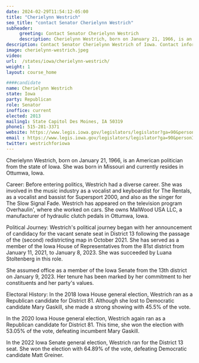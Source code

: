 ```yaml
---
date: 2024-02-29T11:54:12-05:00
title: "Cherielynn Westrich"
seo_title: "contact Senator Cherielynn Westrich"
subheader:
     greeting: Contact Senator Cherielynn Westrich
     description: Cherielynn Westrich, born on January 21, 1966, is an American politician from the state of Iowa. She was born in Missouri and currently resides in Ottumwa, Iowa. She assumed office as a member of the Iowa Senate from the 13th district on January 9, 2023.
description: Contact Senator Cherielynn Westrich of Iowa. Contact information for Cherielynn Westrich includes email address, phone number, and mailing address.
image: cherielynn-westrich.jpeg
video:
url:  /states/iowa/cherielynn-westrich/
weight: 1
layout: course_home

####candidate
name: Cherielynn Westrich
state: Iowa
party: Republican
role: Senator
inoffice: current
elected: 2013
mailing1: State Capitol Des Moines, IA 50319
phone1: 515-281-3371
website: https://www.legis.iowa.gov/legislators/legislator?ga=90&personID=30654/
email : https://www.legis.iowa.gov/legislators/legislator?ga=90&personID=30654/
twitter: westrichforiowa
---
```


Cherielynn Westrich, born on January 21, 1966, is an American politician from the state of Iowa. She was born in Missouri and currently resides in Ottumwa, Iowa.

Career:
Before entering politics, Westrich had a diverse career. She was involved in the music industry as a vocalist and keyboardist for The Rentals, as a vocalist and bassist for Supersport 2000, and also as the singer for The Slow Signal Fade. Westrich has appeared on the television program Overhaulin', where she worked on cars. She owns MalWood USA LLC, a manufacturer of hydraulic clutch pedals in Ottumwa, Iowa.

Political Journey:
Westrich's political journey began with her announcement of candidacy for the vacant senate seat in District 13 following the passage of the (second) redistricting map in October 2021. She has served as a member of the Iowa House of Representatives from the 81st district from January 11, 2021, to January 8, 2023. She was succeeded by Luana Stoltenberg in this role.

She assumed office as a member of the Iowa Senate from the 13th district on January 9, 2023. Her tenure has been marked by her commitment to her constituents and her party's values.

Electoral History:
In the 2018 Iowa House general election, Westrich ran as a Republican candidate for District 81. Although she lost to Democratic candidate Mary Gaskill, she made a strong showing with 45.5% of the vote.

In the 2020 Iowa House general election, Westrich again ran as a Republican candidate for District 81. This time, she won the election with 53.05% of the vote, defeating incumbent Mary Gaskill.

In the 2022 Iowa Senate general election, Westrich ran for the District 13 seat. She won the election with 64.89% of the vote, defeating Democratic candidate Matt Greiner.
